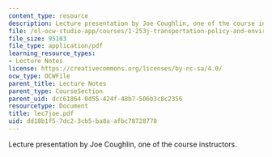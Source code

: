 ```yaml
---
content_type: resource
description: Lecture presentation by Joe Coughlin, one of the course instructors.
file: /ol-ocw-studio-app/courses/1-253j-transportation-policy-and-environmental-limits-spring-2004/dd18b1f57dc23cb5ba8aafbc78728778_lec7joe.pdf
file_size: 95103
file_type: application/pdf
learning_resource_types:
- Lecture Notes
license: https://creativecommons.org/licenses/by-nc-sa/4.0/
ocw_type: OCWFile
parent_title: Lecture Notes
parent_type: CourseSection
parent_uid: dcc61864-0d55-424f-48b7-506b3c8c2356
resourcetype: Document
title: lec7joe.pdf
uid: dd18b1f5-7dc2-3cb5-ba8a-afbc78728778
---
```

Lecture presentation by Joe Coughlin, one of the course instructors.